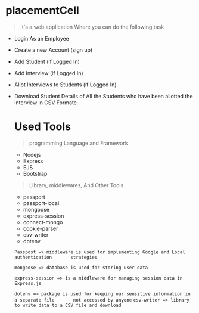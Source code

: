# placementCell

> It's a web application Where you can do the following task
* Login As an Employee
* Create a new Account (sign up)
* Add Student (if Logged In)
* Add Interview (if Logged In)
* Allot Interviews to Students (if Logged In)
* Download Student Details of All the Students who have been allotted the interview in CSV Formate

  # Used Tools
  
  > programming Language and Framework
  * Nodejs 
  * Express
  * EJS
  * Bootstrap

  > Library, middlewares, And Other Tools
  * passport
  * passport-local
  * mongoose
  * express-session
  * connect-mongo
  * cookie-parser
  * csv-writer
  * dotenv
  
  
 

  `Passpost => middleware is used for implementing Google and Local authentication       strategies`
  
  `mongoose => database is used for storing user data`
  
  `express-session => is a middleware for managing session data in Express.js`
  
  `dotenv => package is used for keeping our sensitive information in a separate file       not accessed by anyone`
  `csv-writer => library to write data to a CSV file and download`
  
  
